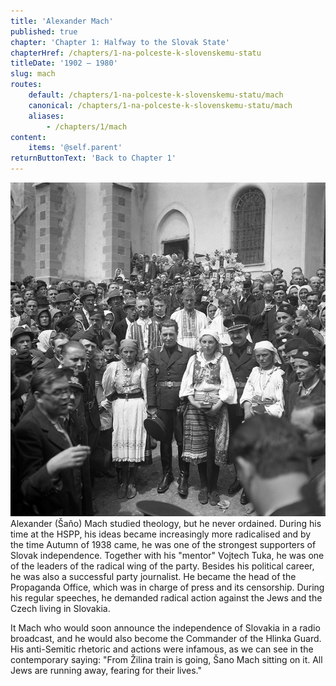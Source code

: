 ```yaml
---
title: 'Alexander Mach'
published: true
chapter: 'Chapter 1: Halfway to the Slovak State'
chapterHref: /chapters/1-na-polceste-k-slovenskemu-statu
titleDate: '1902 – 1980'
slug: mach
routes:
    default: /chapters/1-na-polceste-k-slovenskemu-statu/mach
    canonical: /chapters/1-na-polceste-k-slovenskemu-statu/mach
    aliases:
        - /chapters/1/mach
content:
    items: '@self.parent'
returnButtonText: 'Back to Chapter 1'
---
```


[![Jozef Cincík: Minister Ferdinand Ďurčanský and Alexander Mach On a Pilgrimage in Levoča. 1939. SNA, Bratislava – Slovak Press Office](SVK_TMP.139.jpeg)
](https://www.webumenia.sk/dielo/SVK:TMP.139?collection=82)
<span class="drop-cap">A</span>lexander (Šaňo) Mach studied theology, but he never ordained. During his time at the HSPP, his ideas became increasingly more radicalised and by the time Autumn of 1938 came, he was one of the strongest supporters of Slovak independence. Together with his "mentor" Vojtech Tuka, he was one of the leaders of the radical wing of the party. Besides his political career, he was also a successful party journalist. He became the head of the Propaganda Office, which was in charge of press and its censorship. During his regular speeches, he demanded radical action against the Jews and the Czech living in Slovakia.

It Mach who would soon announce the independence of Slovakia in a radio broadcast, and he would also become the Commander of the Hlinka Guard. His anti-Semitic rhetoric and actions were infamous, as we can see in the contemporary saying: "From Žilina train is going, Šano Mach sitting on it. All Jews are running away, fearing for their lives."
